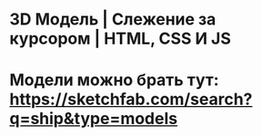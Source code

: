 # 3D Модель | Слежение за курсором | HTML, CSS И JS
# Модели можно брать тут: https://sketchfab.com/search?q=ship&type=models
